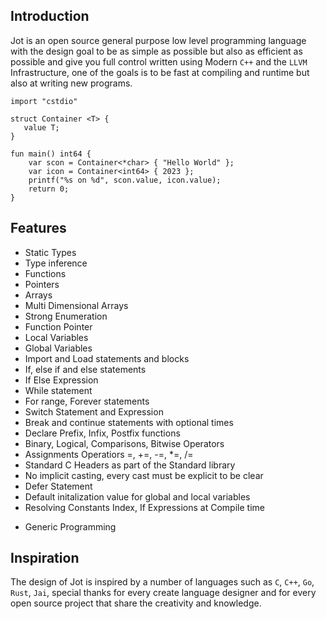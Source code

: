 ## Introduction

Jot is an open source general purpose low level programming language with the design goal to be as simple as possible
but also as efficient as possible and give you full control written using Modern `C++` and the `LLVM` Infrastructure, one of the goals
is to be fast at compiling and runtime but also at writing new programs.


```
import "cstdio"

struct Container <T> {
   value T;
}

fun main() int64 {
    var scon = Container<*char> { "Hello World" };
    var icon = Container<int64> { 2023 };
    printf("%s on %d", scon.value, icon.value);
    return 0;
}
```

## Features

* Static Types
* Type inference
* Functions
* Pointers
* Arrays
* Multi Dimensional Arrays
* Strong Enumeration
* Function Pointer
* Local Variables
* Global Variables
* Import and Load statements and blocks
* If, else if and else statements
* If Else Expression
* While statement
* For range, Forever statements
* Switch Statement and Expression
* Break and continue statements with optional times
* Declare Prefix, Infix, Postfix functions
* Binary, Logical, Comparisons, Bitwise Operators
* Assignments Operatiors =, +=, -=, *=, /=
* Standard C Headers as part of the Standard library
* No implicit casting, every cast must be explicit to be clear
* Defer Statement
* Default initalization value for global and local variables
* Resolving Constants Index, If Expressions at Compile time
- Generic Programming

## Inspiration
The design of Jot is inspired by a number of languages such as `C`, `C++`, `Go`, `Rust`, `Jai`,
special thanks for every create language designer and for every open source project that share
the creativity and knowledge.
